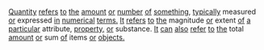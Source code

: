 [Quantity](./quantity.md) [refers](./refers.md) [to](./to.md) [the](./the.md) [amount](./amount.md) [or](./or.md) [number](./number.md) [of](./of.md) [something,](./something.md) [typically](./typically.md) measured [or](./or.md) expressed [in](./in.md) [numerical](./numerical.md) [terms.](./terms.md) [It](./it.md) [refers](./refers.md) [to](./to.md) [the](./the.md) magnitude [or](./or.md) extent [of](./of.md) [a](./a.md) [particular](./particular.md) attribute, [property,](./property.md) [or](./or.md) substance. [It](./it.md) [can](./can.md) [also](./also.md) [refer](./refer.md) [to](./to.md) [the](./the.md) total [amount](./amount.md) [or](./or.md) sum [of](./of.md) items [or](./or.md) [objects.](./objects.md)